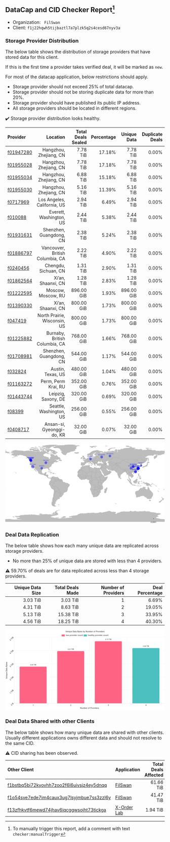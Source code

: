 ## DataCap and CID Checker Report[^1]
 - Organization: ` FilSwan`
 - Client: `f1j22hqwh5tijbaztl7a7plzk5q2s4cesd67nyv3a`
### Storage Provider Distribution
The below table shows the distribution of storage providers that have stored data for this client.

If this is the first time a provider takes verified deal, it will be marked as `new`.

For most of the datacap application, below restrictions should apply.
 - Storage provider should not exceed 25% of total datacap.
 - Storage provider should not be storing duplicate data for more than 20%.
 - Storage provider should have published its public IP address.
 - All storage providers should be located in different regions.

✔️ Storage provider distribution looks healthy.

| Provider                                              |                        Location | Total Deals Sealed | Percentage | Unique Data | Duplicate Deals |
| :---------------------------------------------------- | ------------------------------: | -----------------: | ---------: | ----------: | --------------: |
| [f01947280](https://filfox.info/en/address/f01947280) |          Hangzhou, Zhejiang, CN |           7.78 TiB |     17.18% |    7.78 TiB |           0.00% |
| [f01955028](https://filfox.info/en/address/f01955028) |          Hangzhou, Zhejiang, CN |           7.78 TiB |     17.18% |    7.78 TiB |           0.00% |
| [f01955034](https://filfox.info/en/address/f01955034) |          Hangzhou, Zhejiang, CN |           6.88 TiB |     15.18% |    6.88 TiB |           0.00% |
| [f01955030](https://filfox.info/en/address/f01955030) |          Hangzhou, Zhejiang, CN |           5.16 TiB |     11.39% |    5.16 TiB |           0.00% |
| [f0717969](https://filfox.info/en/address/f0717969)   |     Los Angeles, California, US |           2.94 TiB |      6.49% |    2.94 TiB |           0.00% |
| [f010088](https://filfox.info/en/address/f010088)     |         Everett, Washington, US |           2.44 TiB |      5.38% |    2.44 TiB |           0.00% |
| [f01931631](https://filfox.info/en/address/f01931631) |         Shenzhen, Guangdong, CN |           2.38 TiB |      5.24% |    2.38 TiB |           0.00% |
| [f01886797](https://filfox.info/en/address/f01886797) | Vancouver, British Columbia, CA |           2.22 TiB |      4.90% |    2.22 TiB |           0.00% |
| [f0240456](https://filfox.info/en/address/f0240456)   |            Chengdu, Sichuan, CN |           1.31 TiB |      2.90% |    1.31 TiB |           0.00% |
| [f01862564](https://filfox.info/en/address/f01862564) |              Xi’an, Shaanxi, CN |           1.28 TiB |      2.83% |    1.28 TiB |           0.00% |
| [f01222595](https://filfox.info/en/address/f01222595) |              Moscow, Moscow, RU |         896.00 GiB |      1.93% |  896.00 GiB |           0.00% |
| [f01390330](https://filfox.info/en/address/f01390330) |              Xi’an, Shaanxi, CN |         800.00 GiB |      1.73% |  800.00 GiB |           0.00% |
| [f047419](https://filfox.info/en/address/f047419)     |    North Prairie, Wisconsin, US |         800.00 GiB |      1.73% |  800.00 GiB |           0.00% |
| [f01225882](https://filfox.info/en/address/f01225882) |   Burnaby, British Columbia, CA |         768.00 GiB |      1.66% |  768.00 GiB |           0.00% |
| [f01708981](https://filfox.info/en/address/f01708981) |         Shenzhen, Guangdong, CN |         544.00 GiB |      1.17% |  544.00 GiB |           0.00% |
| [f032824](https://filfox.info/en/address/f032824)     |               Austin, Texas, US |         480.00 GiB |      1.04% |  480.00 GiB |           0.00% |
| [f01163272](https://filfox.info/en/address/f01163272) |             Perm, Perm Krai, RU |         352.00 GiB |      0.76% |  352.00 GiB |           0.00% |
| [f01443744](https://filfox.info/en/address/f01443744) |             Leipzig, Saxony, DE |         320.00 GiB |      0.69% |  320.00 GiB |           0.00% |
| [f08399](https://filfox.info/en/address/f08399)       |         Seattle, Washington, US |         256.00 GiB |      0.55% |  256.00 GiB |           0.00% |
| [f0408717](https://filfox.info/en/address/f0408717)   |       Ansan-si, Gyeonggi-do, KR |          32.00 GiB |      0.07% |   32.00 GiB |           0.00% |

![Provider Distribution](https://raw.githubusercontent.com/data-preservation-programs/filplus-checker-assets/main/filecoin-project/filecoin-plus-large-datasets/issues/1139/1671098773893.png)
### Deal Data Replication
The below table shows how each many unique data are replicated across storage providers.
- No more than 25% of unique data are stored with less than 4 providers.

⚠️ 59.70% of deals are for data replicated across less than 4 storage providers.

| Unique Data Size | Total Deals Made | Number of Providers | Deal Percentage |
| ---------------: | ---------------: | ------------------: | --------------: |
|         3.03 TiB |         3.03 TiB |                   1 |           6.69% |
|         4.31 TiB |         8.63 TiB |                   2 |          19.05% |
|         5.13 TiB |        15.38 TiB |                   3 |          33.95% |
|         4.56 TiB |        18.25 TiB |                   4 |          40.30% |

![Replication Distribution](https://raw.githubusercontent.com/data-preservation-programs/filplus-checker-assets/main/filecoin-project/filecoin-plus-large-datasets/issues/1139/1671098774723.png)
### Deal Data Shared with other Clients
The below table shows how many unique data are shared with other clients.
Usually different applications owns different data and should not resolve to the same CID.

⚠️ CID sharing has been observed.

| Other Client                                                                                                          | Application                                                                                 | Total Deals Affected | Unique CIDs |        Verifier |
| :-------------------------------------------------------------------------------------------------------------------- | :------------------------------------------------------------------------------------------ | -------------------: | ----------: | --------------: |
| [f1bstbq5bi72kyovhh7zoo2f6l6uivsjz4ey5dnqq](https://filfox.info/en/address/f1bstbq5bi72kyovhh7zoo2f6l6uivsjz4ey5dnqq) | [FilSwan](https://github.com/filecoin-project/filecoin-plus-large-datasets/issues/917)      |            61.66 TiB |         520 | LDN v3 multisig |
| [f1o54sve7ede7im4caux3ug7lsyjmbue7ss3zzl6y](https://filfox.info/en/address/f1o54sve7ede7im4caux3ug7lsyjmbue7ss3zzl6y) | [FilSwan](https://github.com/filecoin-project/filecoin-plus-large-datasets/issues/278)      |            41.47 TiB |         324 | LDN v3 multisig |
| [f13zfhkvtf6mewd74jhav6iqcggwsojht73tickga](https://filfox.info/en/address/f13zfhkvtf6mewd74jhav6iqcggwsojht73tickga) | [X\-Order Lab](https://github.com/filecoin-project/filecoin-plus-large-datasets/issues/936) |             1.94 TiB |          62 | LDN v3 multisig |

[^1]: To manually trigger this report, add a comment with text `checker:manualTrigger`
